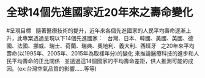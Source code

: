 # 全球14個先進國家近20年來之壽命變化  
#呈現目標  
隨著醫療技術的提升，近年來各個先進國家的人民平均壽命逐漸上升，此專案透過呈現以下14個先進國家：  
台灣、日本、韓國、美國、英國、德國、法國、挪威、瑞士、荷蘭、瑞典、奧地利、義大利、西班牙  
之20年來平均壽命(以1995年、2005年、2015年為取樣年分)的變化 來推論醫療科技的進步和人民平均壽命的正比關係  
並透過這14個國家的平均壽命差距，供人推測可能的成因。(ex:台灣空氣品質的影響......等等)  
